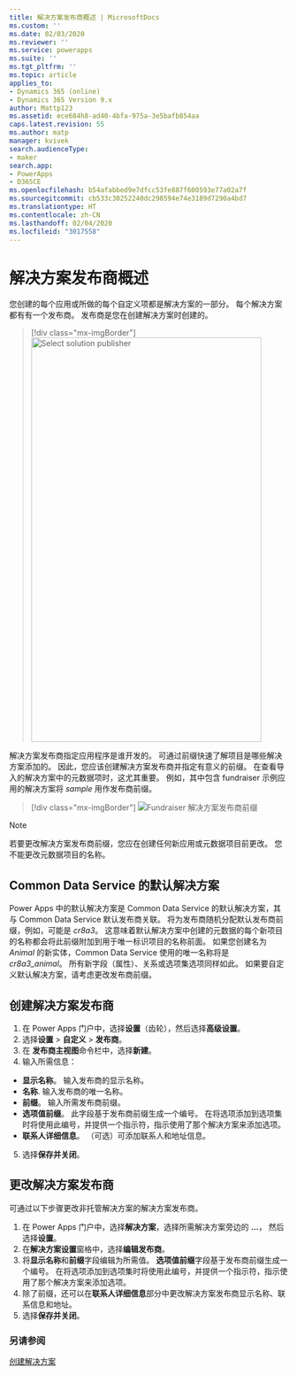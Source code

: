 ```yaml
---
title: 解决方案发布商概述 | MicrosoftDocs
ms.custom: ''
ms.date: 02/03/2020
ms.reviewer: ''
ms.service: powerapps
ms.suite: ''
ms.tgt_pltfrm: ''
ms.topic: article
applies_to:
- Dynamics 365 (online)
- Dynamics 365 Version 9.x
author: Mattp123
ms.assetid: ece684h8-ad40-4bfa-975a-3e5bafb854aa
caps.latest.revision: 55
ms.author: matp
manager: kvivek
search.audienceType:
- maker
search.app:
- PowerApps
- D365CE
ms.openlocfilehash: b54afabbed9e7dfcc53fe887f600593e77a02a7f
ms.sourcegitcommit: cb533c30252240dc298594e74e3189d7290a4bd7
ms.translationtype: HT
ms.contentlocale: zh-CN
ms.lasthandoff: 02/04/2020
ms.locfileid: "3017558"
---
```

# <a name="solution-publisher-overview"></a>解决方案发布商概述

您创建的每个应用或所做的每个自定义项都是解决方案的一部分。 每个解决方案都有有一个发布商。 发布商是您在创建解决方案时创建的。 

> [!div class="mx-imgBorder"] 
> <img src="media/solution-publisher-select.png" alt="Select solution publisher" height="731" width="416">

解决方案发布商指定应用程序是谁开发的。 可通过前缀快速了解项目是哪些解决方案添加的。 因此，您应该创建解决方案发布商并指定有意义的前缀。 在查看导入的解决方案中的元数据项时，这尤其重要。 例如，其中包含 fundraiser 示例应用的解决方案将 *sample* 用作发布商前缀。 

> [!div class="mx-imgBorder"] 
> ![Fundraiser 解决方案发布商前缀](media/fundraiser-sample-app-prefix.png)

> [!NOTE]
> 若要更改解决方案发布商前缀，您应在创建任何新应用或元数据项目前更改。 您不能更改元数据项目的名称。 

## <a name="common-data-services-default-solution"></a>Common Data Service 的默认解决方案
Power Apps 中的默认解决方案是 Common Data Service 的默认解决方案，其与 Common Data Service 默认发布商关联。 将为发布商随机分配默认发布商前缀，例如，可能是 *cr8a3*。 这意味着默认解决方案中创建的元数据的每个新项目的名称都会将此前缀附加到用于唯一标识项目的名称前面。 如果您创建名为 *Animal* 的新实体，Common Data Service 使用的唯一名称将是 *cr8a3_animal*。 所有新字段（属性）、关系或选项集选项同样如此。 如果要自定义默认解决方案，请考虑更改发布商前缀。 

## <a name="create-a-solution-publisher"></a>创建解决方案发布商
1.  在 Power Apps 门户中，选择**设置**（齿轮），然后选择**高级设置**。 
2.  选择**设置** > **自定义** > **发布商**。 
3.  在 **发布商主视图**命令栏中，选择**新建**。 
4.  输入所需信息： 
   - **显示名称**。 输入发布商的显示名称。 
   - **名称**. 输入发布商的唯一名称。 
   - **前缀**。 输入所需发布商前缀。 
   -    **选项值前缀**。 此字段基于发布商前缀生成一个编号。 在将选项添加到选项集时将使用此编号，并提供一个指示符，指示使用了那个解决方案来添加选项。 
   - **联系人详细信息**。 （可选）可添加联系人和地址信息。
5. 选择**保存并关闭**。

## <a name="change-a-solution-publisher"></a>更改解决方案发布商
可通过以下步骤更改非托管解决方案的解决方案发布商。
1.  在 Power Apps 门户中，选择**解决方案**，选择所需解决方案旁边的 **...**， 然后选择**设置**。 
2.  在**解决方案设置**窗格中，选择**编辑发布商**。 
3.  将**显示名称**和**前缀**字段编辑为所需值。 **选项值前缀**字段基于发布商前缀生成一个编号。 在将选项添加到选项集时将使用此编号，并提供一个指示符，指示使用了那个解决方案来添加选项。 
4.  除了前缀，还可以在**联系人详细信息**部分中更改解决方案发布商显示名称、联系信息和地址。 
5.  选择**保存并关闭**。

### <a name="see-also"></a>另请参阅
[创建解决方案](create-solution.md)